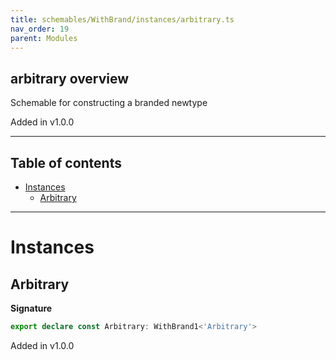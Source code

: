 ```yaml
---
title: schemables/WithBrand/instances/arbitrary.ts
nav_order: 19
parent: Modules
---
```


## arbitrary overview

Schemable for constructing a branded newtype

Added in v1.0.0

---

<h2 class="text-delta">Table of contents</h2>

- [Instances](#instances)
  - [Arbitrary](#arbitrary)

---

# Instances

## Arbitrary

**Signature**

```ts
export declare const Arbitrary: WithBrand1<'Arbitrary'>
```

Added in v1.0.0
